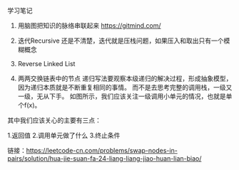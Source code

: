 学习笔记
1. 用脑图把知识的脉络串联起来
https://gitmind.com/
2. 迭代Recursive 还是不清楚，迭代就是压栈问题，如果压入和取出只有一个模糊概念
206. Reverse Linked List

24. 两两交换链表中的节点
递归写法要观察本级递归的解决过程，形成抽象模型，因为递归本质就是不断重复相同的事情。
而不是去思考完整的调用栈，一级又一级，无从下手。
如图所示，我们应该关注一级调用小单元的情况，也就是单个f(x)。

其中我们应该关心的主要有三点：

1.返回值
2.调用单元做了什么
3.终止条件

链接：https://leetcode-cn.com/problems/swap-nodes-in-pairs/solution/hua-jie-suan-fa-24-liang-liang-jiao-huan-lian-biao/
